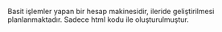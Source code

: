 Basit işlemler yapan bir hesap makinesidir, ileride geliştirilmesi planlanmaktadır. Sadece html kodu ile oluşturulmuştur.
